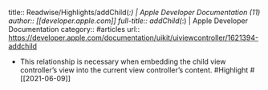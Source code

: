 title:: Readwise/Highlights/addChild(_:) | Apple Developer Documentation (11)
author:: [[developer.apple.com]]
full-title:: addChild(_:) | Apple Developer Documentation
category:: #articles
url:: https://developer.apple.com/documentation/uikit/uiviewcontroller/1621394-addchild

- This relationship is necessary when embedding the child view controller’s view into the current view controller’s content. #Highlight #[[2021-06-09]]